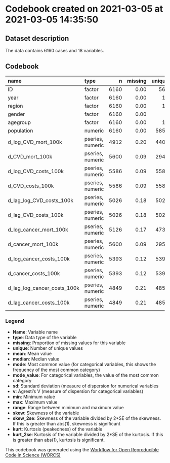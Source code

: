 Codebook created on 2021-03-05 at 2021-03-05 14:35:50
================

## Dataset description

The data contains 6160 cases and 18 variables.

## Codebook

| name                             | type             |    n | missing | unique |      mean |    median |      mode | mode\_value |         sd |    v |           min |         max |       range |   skew | skew\_2se |  kurt | kurt\_2se |
| :------------------------------- | :--------------- | ---: | ------: | -----: | --------: | --------: | --------: | :---------- | ---------: | ---: | ------------: | ----------: | ----------: | -----: | --------: | ----: | --------: |
| ID                               | factor           | 6160 |    0.00 |    561 |           |           |     11.00 | 1           |            | 1.00 |               |             |             |        |           |       |           |
| year                             | factor           | 6160 |    0.00 |     12 |           |           |    560.00 | 2007        |            | 0.91 |               |             |             |        |           |       |           |
| region                           | factor           | 6160 |    0.00 |     17 |           |           |    385.00 | BB          |            | 0.94 |               |             |             |        |           |       |           |
| gender                           | factor           | 6160 |    0.00 |      3 |           |           |   3168.00 | Female      |            | 0.50 |               |             |             |        |           |       |           |
| agegroup                         | factor           | 6160 |    0.00 |     19 |           |           |    352.00 | \<1         |            | 0.94 |               |             |             |        |           |       |           |
| population                       | numeric          | 6160 |    0.00 |   5851 | 145363.25 |  84419.00 |  84419.00 |             |  164389.79 |      |       2595.00 |  1275591.00 |  1272996.00 |   2.32 |     37.11 |  6.96 |     55.74 |
| d\_log\_CVD\_mort\_100k          | pseries, numeric | 4912 |    0.20 |   4406 |    \-0.03 |    \-0.03 |    \-0.03 |             |       0.39 |      |        \-2.08 |        2.48 |        4.56 |   0.12 |      1.66 |  6.17 |     44.14 |
| d\_CVD\_mort\_100k               | pseries, numeric | 5600 |    0.09 |   2940 |   \-26.82 |    \-0.80 |    \-0.80 |             |     162.59 |      |     \-1855.90 |     1693.10 |     3549.00 | \-3.06 |   \-46.74 | 34.41 |    262.91 |
| d\_log\_CVD\_costs\_100k         | pseries, numeric | 5586 |    0.09 |   5587 |      0.03 |      0.02 |      0.02 |             |       0.25 |      |        \-2.37 |        3.42 |        5.80 |   0.53 |      8.11 | 26.63 |    203.23 |
| d\_CVD\_costs\_100k              | pseries, numeric | 5586 |    0.09 |   5587 | 566638.93 | 121570.81 | 121570.81 |             | 1952082.92 |      | \-17218781.41 | 20702205.44 | 37920986.85 |   1.84 |     28.13 | 17.26 |    131.70 |
| d\_lag\_log\_CVD\_costs\_100k    | pseries, numeric | 5026 |    0.18 |   5027 |      0.03 |      0.03 |      0.03 |             |       0.25 |      |        \-2.37 |        3.42 |        5.80 |   0.51 |      7.41 | 27.63 |    200.03 |
| d\_lag\_CVD\_costs\_100k         | pseries, numeric | 5026 |    0.18 |   5027 | 603242.70 | 130112.44 | 130112.44 |             | 1933791.78 |      | \-17218781.41 | 19708419.17 | 36927200.58 |   1.90 |     27.46 | 15.61 |    113.00 |
| d\_log\_cancer\_mort\_100k       | pseries, numeric | 5126 |    0.17 |   4731 |    \-0.02 |    \-0.01 |    \-0.01 |             |       0.38 |      |        \-2.40 |        1.99 |        4.39 | \-0.24 |    \-3.57 |  7.37 |     53.88 |
| d\_cancer\_mort\_100k            | pseries, numeric | 5600 |    0.09 |   2954 |    \-3.46 |    \-0.30 |    \-0.30 |             |      62.25 |      |      \-648.90 |      764.10 |     1413.00 |   0.33 |      5.03 | 24.19 |    184.82 |
| d\_log\_cancer\_costs\_100k      | pseries, numeric | 5393 |    0.12 |   5394 |      0.02 |      0.02 |      0.02 |             |       0.27 |      |        \-2.90 |        2.58 |        5.48 |   0.54 |      8.13 | 19.71 |    147.79 |
| d\_cancer\_costs\_100k           | pseries, numeric | 5393 |    0.12 |   5394 | 240343.44 | 101990.03 | 101990.03 |             | 1076159.10 |      |  \-6225133.67 | 11347851.74 | 17572985.41 |   0.92 |     13.83 |  8.21 |     61.58 |
| d\_lag\_log\_cancer\_costs\_100k | pseries, numeric | 4849 |    0.21 |   4850 |      0.02 |      0.02 |      0.02 |             |       0.27 |      |        \-2.90 |        2.58 |        5.48 |   0.67 |      9.58 | 20.67 |    146.96 |
| d\_lag\_cancer\_costs\_100k      | pseries, numeric | 4849 |    0.21 |   4850 | 234314.18 | 102795.92 | 102795.92 |             | 1080367.90 |      |  \-6225133.67 | 11347851.74 | 17572985.41 |   0.90 |     12.74 |  8.60 |     61.15 |

### Legend

  - **Name**: Variable name
  - **type**: Data type of the variable
  - **missing**: Proportion of missing values for this variable
  - **unique**: Number of unique values
  - **mean**: Mean value
  - **median**: Median value
  - **mode**: Most common value (for categorical variables, this shows
    the frequency of the most common category)
  - **mode\_value**: For categorical variables, the value of the most
    common category
  - **sd**: Standard deviation (measure of dispersion for numerical
    variables
  - **v**: Agresti’s V (measure of dispersion for categorical variables)
  - **min**: Minimum value
  - **max**: Maximum value
  - **range**: Range between minimum and maximum value
  - **skew**: Skewness of the variable
  - **skew\_2se**: Skewness of the variable divided by 2\*SE of the
    skewness. If this is greater than abs(1), skewness is significant
  - **kurt**: Kurtosis (peakedness) of the variable
  - **kurt\_2se**: Kurtosis of the variable divided by 2\*SE of the
    kurtosis. If this is greater than abs(1), kurtosis is significant.

This codebook was generated using the [Workflow for Open Reproducible
Code in Science (WORCS)](https://osf.io/zcvbs/)
